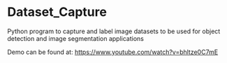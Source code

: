 # Dataset_Capture
Python program to capture and label image datasets to be used for object detection and image segmentation applications

Demo can be found at:
https://www.youtube.com/watch?v=bhltze0C7mE
